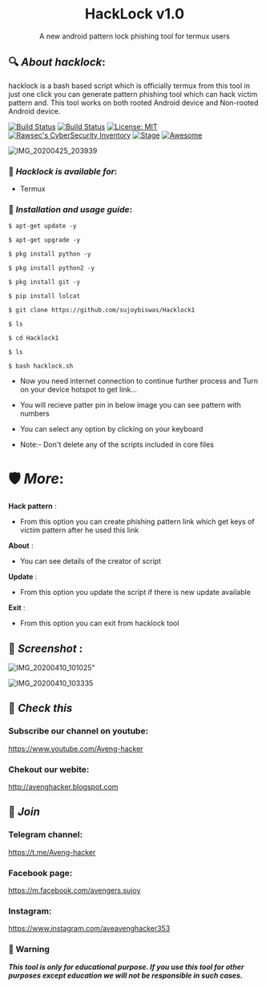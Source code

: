 <h1 align="center">HackLock v1.0</h1>
<p align="center">
      A new android pattern lock phishing tool for termux users
</p>

## 🔍 ***About hacklock***:

hacklock is a bash based script which is officially termux from this tool in just one click you can generate pattern phishing tool which can hack victim pattern and. This tool works on both rooted Android device and Non-rooted Android device.

[![Build Status](https://img.shields.io/github/stars/sujoybiswas/m-wiz.svg)](https://github.com/sujoybiswas/hacklock)
[![Build Status](https://img.shields.io/github/forks/sujoybiswas/m-wiz.svg)](https://github.com/sujoybiswas/hacklock)
[![License: MIT](https://img.shields.io/github/license/sujoybiswas/m-wiz.svg)](https://github.com/sujoybiswas/hacklock)
[![Rawsec's CyberSecurity Inventory](https://inventory.rawsec.ml/img/badges/Rawsec-inventoried-FF5050_flat.svg)](https://inventory.rawsec.ml/tools.html#hacklock)
[![Stage](https://img.shields.io/badge/Release-Stable-brightgreen.svg)]()
[![Awesome](https://awesome.re/badge.svg)](https://awesome.re)

![IMG_20200425_203939](https://user-images.githubusercontent.com/61612610/80455298-1a97df00-8949-11ea-8531-4174de1dbfc8.jpg)

### 📌 ***Hacklock is available for***:

* Termux

### 📌 ***Installation and usage guide***:
```
$ apt-get update -y
```
```
$ apt-get upgrade -y
```
```
$ pkg install python -y 
```
```
$ pkg install python2 -y
```
```
$ pkg install git -y
```
```
$ pip install lolcat
```
```
$ git clone https://github.com/sujoybiswas/Hacklock1
```
```
$ ls
```
```
$ cd Hacklock1
```
```
$ ls
```
```
$ bash hacklock.sh
```

* Now you need internet connection to continue further process and Turn on your device hotspot to get link...

* You will recieve patter pin in below image you can see pattern with numbers

* You can select any option by clicking on your keyboard

* Note:- Don't delete any of the scripts included in core files

# 🛡️ ***More***:

__Hack pattern__ :
- From this option you can create phishing pattern link which get keys of victim pattern after he used this link

__About__ :
- You can see details of the creator of script

__Update__ :
- From this option you update the script if there is new update available

__Exit__ :
- From this option you can exit from hacklock tool 

## 📌 ***Screenshot*** :
![IMG_20200410_101025](https://user-images.githubusercontent.com/49580304/78963074-e1233f00-7b13-11ea-97e9-b9d79412fb55.jpg)"

![IMG_20200410_103335](https://user-images.githubusercontent.com/49580304/78964248-31e86700-7b17-11ea-8696-7dbf89b4d7de.jpg)


## 🔗 ***Check this***

### Subscribe our channel on youtube:
https://www.youtube.com/Aveng-hacker 

### Chekout our webite:
http://avenghacker.blogspot.com

## 👥 ***Join***


### Telegram channel:
https://t.me/Aveng-hacker

### Facebook page:
https://m.facebook.com/avengers.sujoy

### Instagram: 
https://www.instagram.com/aveavenghacker353

### 📢 Warning

***This tool is only for educational purpose. If you use this tool for other purposes except education we will not be responsible in such cases.***

